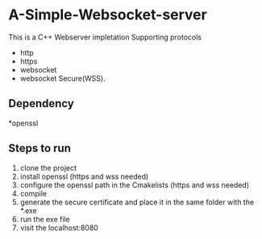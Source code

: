 # A-Simple-Websocket-server
This is a C++ Webserver impletation Supporting protocols 
* http
* https
* websocket
* websocket Secure(WSS).
## Dependency
*openssl
## Steps to run
1. clone the project
2. install openssl (https and wss needed)
3. configure the openssl path in the Cmakelists (https and wss needed)
4. compile
4. generate the secure certificate and place it in the same folder with the *.exe
6. run the exe file
5. visit the localhost:8080
